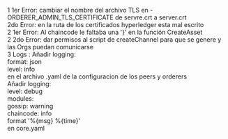 1 1er Error: cambiar el nombre del archivo TLS en - ORDERER_ADMIN_TLS_CERTIFICATE de servre.crt a server.crt  
  2do Error: en la ruta de los certificados hyperledger esta mal escrito  
2 1er Error: Al chaincode le faltaba una '}' en la función CreateAsset  
2 2do Error: dar permisos al script de createChannel para que se genere y las Orgs puedan comunicarse  
3 Logs : Añadir logging:  
      format: json  
      level: info  
      en el archivo .yaml de la configuracion de los peers y orderers  
  Añadir logging:  
      level: debug  
      modules:  
        gossip: warning  
        chaincode: info  
      format '%{msg} %{time}'  
en core.yaml
